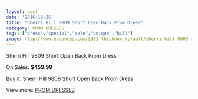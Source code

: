 ```yaml
---
layout: post
date: '2016-12-26'
title: "Sherri Hill 9809 Short Open Back Prom Dress"
category: PROM DRESSES
tags: ["dress","special","sale","unique","hill"]
image: http://www.eudances.com/3381-thickbox_default/sherri-hill-9809-short-open-back-prom-dress.jpg
---
```

Sherri Hill 9809 Short Open Back Prom Dress

On Sales: **$459.99**
<a href="https://www.eudances.com/en/prom-dresses/1149-sherri-hill-9809-short-open-back-prom-dress.html"><amp-img layout="responsive" width="600" height="600" src="//www.eudances.com/3381-thickbox_default/sherri-hill-9809-short-open-back-prom-dress.jpg" alt="Sherri Hill 9809 Short Open Back Prom Dress 0" /></a>
<a href="https://www.eudances.com/en/prom-dresses/1149-sherri-hill-9809-short-open-back-prom-dress.html"><amp-img layout="responsive" width="600" height="600" src="//www.eudances.com/3382-thickbox_default/sherri-hill-9809-short-open-back-prom-dress.jpg" alt="Sherri Hill 9809 Short Open Back Prom Dress 1" /></a>
<a href="https://www.eudances.com/en/prom-dresses/1149-sherri-hill-9809-short-open-back-prom-dress.html"><amp-img layout="responsive" width="600" height="600" src="//www.eudances.com/3383-thickbox_default/sherri-hill-9809-short-open-back-prom-dress.jpg" alt="Sherri Hill 9809 Short Open Back Prom Dress 2" /></a>
<a href="https://www.eudances.com/en/prom-dresses/1149-sherri-hill-9809-short-open-back-prom-dress.html"><amp-img layout="responsive" width="600" height="600" src="//www.eudances.com/3384-thickbox_default/sherri-hill-9809-short-open-back-prom-dress.jpg" alt="Sherri Hill 9809 Short Open Back Prom Dress 3" /></a>
<a href="https://www.eudances.com/en/prom-dresses/1149-sherri-hill-9809-short-open-back-prom-dress.html"><amp-img layout="responsive" width="600" height="600" src="//www.eudances.com/3385-thickbox_default/sherri-hill-9809-short-open-back-prom-dress.jpg" alt="Sherri Hill 9809 Short Open Back Prom Dress 4" /></a>

Buy it: [Sherri Hill 9809 Short Open Back Prom Dress](https://www.eudances.com/en/prom-dresses/1149-sherri-hill-9809-short-open-back-prom-dress.html "Sherri Hill 9809 Short Open Back Prom Dress")

View more: [PROM DRESSES](https://www.eudances.com/en/13-prom-dresses "PROM DRESSES")